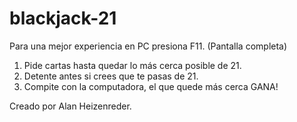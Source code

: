 # blackjack-21
Para una mejor experiencia en PC presiona F11. (Pantalla completa)

1. Pide cartas hasta quedar lo más cerca posible de 21.
2. Detente antes si crees que te pasas de 21.
3. Compite con la computadora, el que quede más cerca GANA!

Creado por Alan Heizenreder.
